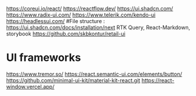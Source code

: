 https://coreui.io/react/
https://reactflow.dev/
https://ui.shadcn.com/
https://www.radix-ui.com/
https://www.telerik.com/kendo-ui
https://headlessui.com/
#File structure : https://ui.shadcn.com/docs/installation/next
RTK Query, React-Markdown,
storybook
https://github.com/skbkontur/retail-ui

# UI frameworks

https://www.tremor.so/
https://react.semantic-ui.com/elements/button/
https://github.com/minimal-ui-kit/material-kit-react.git
https://react-window.vercel.app/
